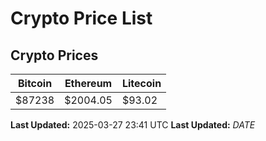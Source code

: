 # Crypto Price List

## Crypto Prices
| Bitcoin | Ethereum | Litecoin |
| ------- | -------- | -------- |
| $87238 | $2004.05 | $93.02 |
**Last Updated:** 2025-03-27 23:41 UTC
**Last Updated:** $DATE$
